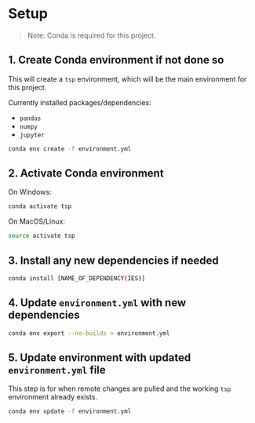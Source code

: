 # Setup

> Note: Conda is required for this project.

## 1. Create Conda environment if not done so

This will create a `tsp` environment, which will be the main environment for this project.

Currently installed packages/dependencies:

* `pandas`
* `numpy`
* `jupyter`

```bash
conda env create -f environment.yml
```

## 2. Activate Conda environment

On Windows:

```bash
conda activate tsp
```

On MacOS/Linux:

```bash
source activate tsp
```

## 3. Install any new dependencies if needed

```bash
conda install [NAME_OF_DEPENDENCY(IES)]
```

## 4. Update `environment.yml` with new dependencies

```bash
conda env export --no-builds > environment.yml
```

## 5. Update environment with updated `environment.yml` file

This step is for when remote changes are pulled and the working `tsp` environment already exists.

```bash
conda env update -f environment.yml
```
